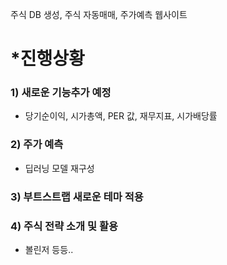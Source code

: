 주식 DB 생성, 주식 자동매매, 주가예측 웹사이트



# *진행상황
### 1) 새로운 기능추가 예정
- 당기순이익, 시가총액, PER 값, 재무지표, 시가배당률

### 2) 주가 예측
- 딥러닝 모델 재구성

### 3) 부트스트랩 새로운 테마 적용

### 4) 주식 전략 소개 및 활용
- 볼린저 등등..
